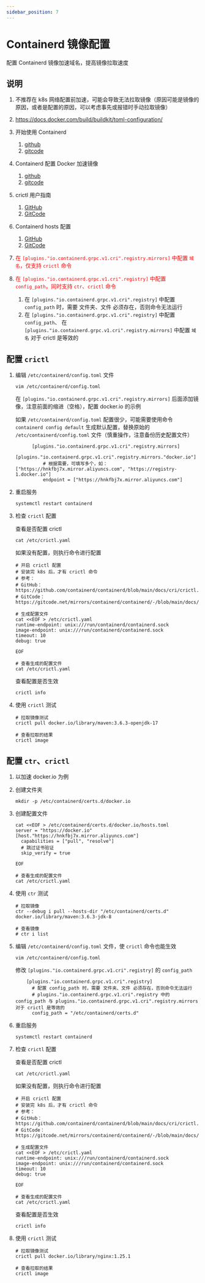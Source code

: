 ```yaml
---
sidebar_position: 7
---
```


# Containerd 镜像配置

配置 Containerd 镜像加速域名，提高镜像拉取速度

## 说明

1. 不推荐在 k8s 网络配置前加速，可能会导致无法拉取镜像（原因可能是镜像的原因，或者是配置的原因，可以考虑事先或报错时手动拉取镜像）
2. https://docs.docker.com/build/buildkit/toml-configuration/
3. 开始使用 Containerd
    1. [github](https://github.com/containerd/containerd/blob/main/docs/getting-started.md)
    2. [gitcode](https://gitcode.net/mirrors/containerd/containerd/-/blob/main/docs/getting-started.md)
4. Containerd 配置 Docker 加速镜像
    1. [github](https://github.com/containerd/containerd/blob/main/docs/cri/registry.md)
    2. [gitcode](https://gitcode.net/mirrors/containerd/containerd/-/blob/main/docs/cri/registry.md)
5. crictl 用户指南
    1. [GitHub](https://github.com/containerd/containerd/blob/main/docs/cri/crictl.md)
    2. [GitCode](https://gitcode.net/mirrors/containerd/containerd/-/blob/main/docs/cri/crictl.md)
6. Containerd hosts 配置
    1. [GitHub](https://github.com/containerd/containerd/blob/main/docs/hosts.md)
    2. [GitCode](https://gitcode.net/mirrors/containerd/containerd/-/blob/main/docs/hosts.md)

7. <font color="red">在 `[plugins."io.containerd.grpc.v1.cri".registry.mirrors]` 中配置 `域名`，仅支持 `crictl`
   命令</font>
8. <font color="red">在 `[plugins."io.containerd.grpc.v1.cri".registry]` 中配置 `config_path`，同时支持 `ctr`、`crictl`
   命令</font>
    1. 在 `[plugins."io.containerd.grpc.v1.cri".registry]` 中配置 `config_path` 时，需要 文件夹、文件 必须存在，否则命令无法运行
    2. 在 `[plugins."io.containerd.grpc.v1.cri".registry]` 中配置 `config_path`、
       在 `[plugins."io.containerd.grpc.v1.cri".registry.mirrors]` 中配置 `域名` 对于 crictl 是等效的

## 配置 `crictl`

1. 编辑 `/etc/containerd/config.toml` 文件

    ```shell
    vim /etc/containerd/config.toml
    ```

   在 `[plugins."io.containerd.grpc.v1.cri".registry.mirrors]` 后面添加镜像，注意前面的缩进（空格），配置 docker.io 的示例

   如果 `/etc/containerd/config.toml` 配置很少，可能需要使用命令 `containerd config default`
   生成默认配置，替换原始的 `/etc/containerd/config.toml` 文件（慎重操作，注意备份历史配置文件）

    ```shell
          [plugins."io.containerd.grpc.v1.cri".registry.mirrors]
            [plugins."io.containerd.grpc.v1.cri".registry.mirrors."docker.io"]
              # 根据需要，可填写多个，如：["https://hnkfbj7x.mirror.aliyuncs.com", "https://registry-1.docker.io"]
              endpoint = ["https://hnkfbj7x.mirror.aliyuncs.com"]
    ```

2. 重启服务

    ```shell
    systemctl restart containerd
    ```

3. 检查 `crictl` 配置

   查看是否配置 crictl
    ```shell
    cat /etc/crictl.yaml
    ```

   如果没有配置，则执行命令进行配置
    ```shell
    # 开启 crictl 配置
    # 安装完 k8s 后，才有 crictl 命令
    # 参考：
    # GitHub：https://github.com/containerd/containerd/blob/main/docs/cri/crictl.md
    # GitCode：https://gitcode.net/mirrors/containerd/containerd/-/blob/main/docs/cri/crictl.md
    
    # 生成配置文件
    cat <<EOF > /etc/crictl.yaml
    runtime-endpoint: unix:///run/containerd/containerd.sock
    image-endpoint: unix:///run/containerd/containerd.sock
    timeout: 10
    debug: true
    
    EOF
    
    # 查看生成的配置文件
    cat /etc/crictl.yaml
    ```

   查看配置是否生效
    ```shell
    crictl info
    ```

4. 使用 `crictl` 测试

    ```shell
    # 拉取镜像测试
    crictl pull docker.io/library/maven:3.6.3-openjdk-17
    
    # 查看拉取的结果
    crictl image
    ```

## 配置 `ctr`、`crictl`

1. 以加速 docker.io 为例

2. 创建文件夹

    ```shell
    mkdir -p /etc/containerd/certs.d/docker.io
    ```

3. 创建配置文件

    ```shell
    cat <<EOF > /etc/containerd/certs.d/docker.io/hosts.toml
    server = "https://docker.io"
    [host."https://hnkfbj7x.mirror.aliyuncs.com"]
      capabilities = ["pull", "resolve"]
      # 跳过证书验证
      skip_verify = true
    
    EOF
    
    # 查看生成的配置文件
    cat /etc/crictl.yaml
    ```

4. 使用 `ctr` 测试

    ```shell
    # 拉取镜像
    ctr --debug i pull --hosts-dir "/etc/containerd/certs.d" docker.io/library/maven:3.6.3-jdk-8
    
    # 查看镜像
    # ctr i list
    ```

5. 编辑 `/etc/containerd/config.toml` 文件，使 `crictl` 命令也能生效

    ```shell
    vim /etc/containerd/config.toml
    ```

   修改 `[plugins."io.containerd.grpc.v1.cri".registry]` 的 `config_path`

    ```shell
        [plugins."io.containerd.grpc.v1.cri".registry]
          # 配置 config_path 时，需要 文件夹、文件 必须存在，否则命令无法运行
          # plugins."io.containerd.grpc.v1.cri".registry 中的 config_path 与 plugins."io.containerd.grpc.v1.cri".registry.mirrors 对于 crictl 是等效的
          config_path = "/etc/containerd/certs.d"
    ```

6. 重启服务

    ```shell
    systemctl restart containerd
    ```

7. 检查 `crictl` 配置

   查看是否配置 crictl
    ```shell
    cat /etc/crictl.yaml
    ```

   如果没有配置，则执行命令进行配置
    ```shell
    # 开启 crictl 配置
    # 安装完 k8s 后，才有 crictl 命令
    # 参考：
    # GitHub：https://github.com/containerd/containerd/blob/main/docs/cri/crictl.md
    # GitCode：https://gitcode.net/mirrors/containerd/containerd/-/blob/main/docs/cri/crictl.md
    
    # 生成配置文件
    cat <<EOF > /etc/crictl.yaml
    runtime-endpoint: unix:///run/containerd/containerd.sock
    image-endpoint: unix:///run/containerd/containerd.sock
    timeout: 10
    debug: true
    
    EOF
    
    # 查看生成的配置文件
    cat /etc/crictl.yaml
    ```

   查看配置是否生效
    ```shell
    crictl info
    ```

8. 使用 `crictl` 测试

    ```shell
    # 拉取镜像测试
    crictl pull docker.io/library/nginx:1.25.1
    
    # 查看拉取的结果
    crictl image
    ```
